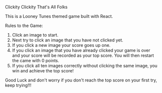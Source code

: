 
Clickity Clickity That's All Folks

This is a Looney Tunes themed game built with React.

Rules to the Game: 
  1. Click an image to start.
  2. Next try to click an image that you have not clicked yet.
  3. If you click a new image your score goes up one. 
  4. If you click an image that you have already clicked your game is over and your score will be recorded as your top score. You will       then restart the came with 0 points.
  5. If you click all ten images correctly without clicking the same image, you win and achieve the top score!
  
  
Good Luck and don't worry if you don't reach the top score on your first try, keep trying!!!
